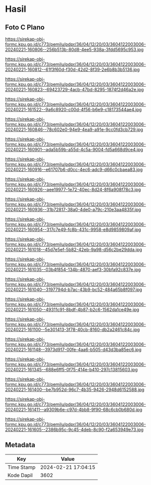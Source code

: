 # Hasil

## Foto C Plano

https://sirekap-obj-formc.kpu.go.id/c773/pemilu/pdpr/36/04/12/20/03/3604122003006-20240221-160806--256b513b-80d8-4ee5-938a-3fdd5695c953.jpg

https://sirekap-obj-formc.kpu.go.id/c773/pemilu/pdpr/36/04/12/20/03/3604122003006-20240221-160812--61f3f60d-f30d-42d2-8f39-2e6b8b3b5136.jpg

https://sirekap-obj-formc.kpu.go.id/c773/pemilu/pdpr/36/04/12/20/03/3604122003006-20240221-160823--69423729-4acb-47bd-8295-1874f2d46a2e.jpg

https://sirekap-obj-formc.kpu.go.id/c773/pemilu/pdpr/36/04/12/20/03/3604122003006-20240221-161522--9a6c8920-c00d-4f56-b6e9-c18173544ae4.jpg

https://sirekap-obj-formc.kpu.go.id/c773/pemilu/pdpr/36/04/12/20/03/3604122003006-20240221-160846--78c602e0-94e9-4ea9-a91e-9cc0fd3cb729.jpg

https://sirekap-obj-formc.kpu.go.id/c773/pemilu/pdpr/36/04/12/20/03/3604122003006-20240221-160901--ada5b59b-a55d-4c5a-9004-fd5a668d9ce4.jpg

https://sirekap-obj-formc.kpu.go.id/c773/pemilu/pdpr/36/04/12/20/03/3604122003006-20240221-160916--e61707b6-d0cc-4ec6-adc9-d66c0cbaea83.jpg

https://sirekap-obj-formc.kpu.go.id/c773/pemilu/pdpr/36/04/12/20/03/3604122003006-20240221-160926--aee19977-1e72-40ec-8d24-8f6a908f78c3.jpg

https://sirekap-obj-formc.kpu.go.id/c773/pemilu/pdpr/36/04/12/20/03/3604122003006-20240221-160936--31b72817-38a0-4de0-a79c-210e3aa4835f.jpg

https://sirekap-obj-formc.kpu.go.id/c773/pemilu/pdpr/36/04/12/20/03/3604122003006-20240221-160954--317c7e49-fc8b-431c-9958-e8d9859809af.jpg

https://sirekap-obj-formc.kpu.go.id/c773/pemilu/pdpr/36/04/12/20/03/3604122003006-20240221-161018--45d7e5ef-5b82-42eb-9a98-d56c2be29dda.jpg

https://sirekap-obj-formc.kpu.go.id/c773/pemilu/pdpr/36/04/12/20/03/3604122003006-20240221-161035--03b4f854-134b-4870-aef3-30bfa92c837e.jpg

https://sirekap-obj-formc.kpu.go.id/c773/pemilu/pdpr/36/04/12/20/03/3604122003006-20240221-161040--3197794d-b7ac-43b9-bc52-484a65b8f097.jpg

https://sirekap-obj-formc.kpu.go.id/c773/pemilu/pdpr/36/04/12/20/03/3604122003006-20240221-161050--49311c91-8bdf-4b87-b2c6-1562da1ce49e.jpg

https://sirekap-obj-formc.kpu.go.id/c773/pemilu/pdpr/36/04/12/20/03/3604122003006-20240221-161100--5e301413-3f78-40cb-8160-db2a2461c84c.jpg

https://sirekap-obj-formc.kpu.go.id/c773/pemilu/pdpr/36/04/12/20/03/3604122003006-20240221-161148--3973d917-00fe-4aa6-b505-d43d3ba85ec6.jpg

https://sirekap-obj-formc.kpu.go.id/c773/pemilu/pdpr/36/04/12/20/03/3604122003006-20240221-161345--688e6ff5-0f75-414e-b410-297c13815603.jpg

https://sirekap-obj-formc.kpu.go.id/c773/pemilu/pdpr/36/04/12/20/03/3604122003006-20240221-161400--be7b952d-96c7-4b35-9426-2948d6152588.jpg

https://sirekap-obj-formc.kpu.go.id/c773/pemilu/pdpr/36/04/12/20/03/3604122003006-20240221-161411--a9309b6e-c97d-4bb8-9f90-68c6cb0b680d.jpg

https://sirekap-obj-formc.kpu.go.id/c773/pemilu/pdpr/36/04/12/20/03/3604122003006-20240221-161605--2386b95c-9c45-4deb-8c90-f2a653949e73.jpg


## Metadata

| Key        | Value               |
| ---------- | ------------------- |
| Time Stamp | 2024-02-21 17:04:15 |
| Kode Dapil | 3602                |



